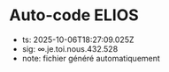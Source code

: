 # Auto-code ELIOS
- ts: 2025-10-06T18:27:09.025Z
- sig: ∞.je.toi.nous.432.528
- note: fichier généré automatiquement